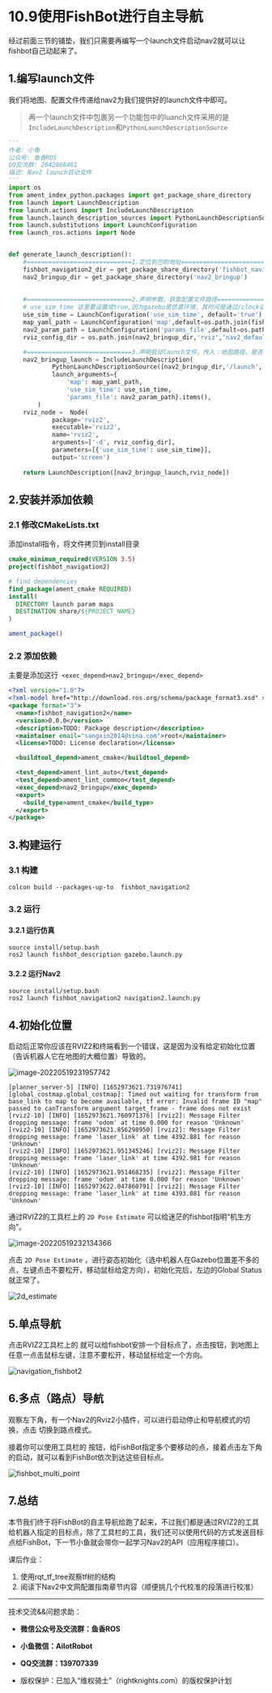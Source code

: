 # 10.9使用FishBot进行自主导航

经过前面三节的铺垫，我们只需要再编写一个launch文件启动nav2就可以让fishbot自己动起来了。

## 1.编写launch文件

我们将地图、配置文件传递给nav2为我们提供好的launch文件中即可。

> 再一个launch文件中包裹另一个功能包中的luanch文件采用的是`IncludeLaunchDescription`和`PythonLaunchDescriptionSource`

```python
'''
作者: 小鱼
公众号: 鱼香ROS
QQ交流群: 2642868461
描述: Nav2 launch启动文件
'''
import os
from ament_index_python.packages import get_package_share_directory
from launch import LaunchDescription
from launch.actions import IncludeLaunchDescription
from launch.launch_description_sources import PythonLaunchDescriptionSource
from launch.substitutions import LaunchConfiguration
from launch_ros.actions import Node


def generate_launch_description():
    #=============================1.定位到包的地址=============================================================
    fishbot_navigation2_dir = get_package_share_directory('fishbot_navigation2')
    nav2_bringup_dir = get_package_share_directory('nav2_bringup')
    
    
    #=============================2.声明参数，获取配置文件路径===================================================
    # use_sim_time 这里要设置成true,因为gazebo是仿真环境，其时间是通过/clock话题获取，而不是系统时间
    use_sim_time = LaunchConfiguration('use_sim_time', default='true') 
    map_yaml_path = LaunchConfiguration('map',default=os.path.join(fishbot_navigation2_dir,'maps','fishbot_map.yaml'))
    nav2_param_path = LaunchConfiguration('params_file',default=os.path.join(fishbot_navigation2_dir,'param','fishbot_nav2.yaml'))
    rviz_config_dir = os.path.join(nav2_bringup_dir,'rviz','nav2_default_view.rviz')

    #=============================3.声明启动launch文件，传入：地图路径、是否使用仿真时间以及nav2参数文件==============
    nav2_bringup_launch = IncludeLaunchDescription(
            PythonLaunchDescriptionSource([nav2_bringup_dir,'/launch','/bringup_launch.py']),
            launch_arguments={
                'map': map_yaml_path,
                'use_sim_time': use_sim_time,
                'params_file': nav2_param_path}.items(),
        )
    rviz_node =  Node(
            package='rviz2',
            executable='rviz2',
            name='rviz2',
            arguments=['-d', rviz_config_dir],
            parameters=[{'use_sim_time': use_sim_time}],
            output='screen')
    
    return LaunchDescription([nav2_bringup_launch,rviz_node])
```

## 2.安装并添加依赖

### 2.1 修改CMakeLists.txt

添加install指令，将文件拷贝到install目录

```cmake
cmake_minimum_required(VERSION 3.5)
project(fishbot_navigation2)

# find dependencies
find_package(ament_cmake REQUIRED)
install(
  DIRECTORY launch param maps
  DESTINATION share/${PROJECT_NAME}
)

ament_package()
```

### 2.2 添加依赖

主要是添加这行` <exec_depend>nav2_bringup</exec_depend>`

```xml
<?xml version="1.0"?>
<?xml-model href="http://download.ros.org/schema/package_format3.xsd" schematypens="http://www.w3.org/2001/XMLSchema"?>
<package format="3">
  <name>fishbot_navigation2</name>
  <version>0.0.0</version>
  <description>TODO: Package description</description>
  <maintainer email="sangxin2014@sina.com">root</maintainer>
  <license>TODO: License declaration</license>

  <buildtool_depend>ament_cmake</buildtool_depend>

  <test_depend>ament_lint_auto</test_depend>
  <test_depend>ament_lint_common</test_depend>
  <exec_depend>nav2_bringup</exec_depend>
  <export>
    <build_type>ament_cmake</build_type>
  </export>
</package>
```

## 3.构建运行

### 3.1 构建

```shell
colcon build --packages-up-to  fishbot_navigation2
```

### 3.2 运行

#### 3.2.1 运行仿真

```
source install/setup.bash
ros2 launch fishbot_description gazebo.launch.py
```

#### 3.2.2 运行Nav2

```
source install/setup.bash
ros2 launch fishbot_navigation2 navigation2.launch.py
```

## 4.初始化位置

启动后正常你应该在RVIZ2和终端看到一个错误，这是因为没有给定初始化位置（告诉机器人它在地图的大概位置）导致的。

![image-20220519231957742](10.9%E4%BD%BF%E7%94%A8Fishbot%E8%BF%9B%E8%A1%8C%E8%87%AA%E4%B8%BB%E5%AF%BC%E8%88%AA/imgs/image-20220519231957742.png)



```shell
[planner_server-5] [INFO] [1652973621.731976741] [global_costmap.global_costmap]: Timed out waiting for transform from base_link to map to become available, tf error: Invalid frame ID "map" passed to canTransform argument target_frame - frame does not exist
[rviz2-10] [INFO] [1652973621.760971376] [rviz2]: Message Filter dropping message: frame 'odom' at time 0.000 for reason 'Unknown'
[rviz2-10] [INFO] [1652973621.856298950] [rviz2]: Message Filter dropping message: frame 'laser_link' at time 4392.881 for reason 'Unknown'
[rviz2-10] [INFO] [1652973621.951345246] [rviz2]: Message Filter dropping message: frame 'laser_link' at time 4392.981 for reason 'Unknown'
[rviz2-10] [INFO] [1652973621.951468235] [rviz2]: Message Filter dropping message: frame 'odom' at time 0.000 for reason 'Unknown'
[rviz2-10] [INFO] [1652973622.047860791] [rviz2]: Message Filter dropping message: frame 'laser_link' at time 4393.081 for reason 'Unknown'
```

通过RVIZ2的工具栏上的 `2D Pose Estimate` 可以给迷茫的fishbot指明“机生方向”。

![image-20220519232134366](10.9%E4%BD%BF%E7%94%A8Fishbot%E8%BF%9B%E8%A1%8C%E8%87%AA%E4%B8%BB%E5%AF%BC%E8%88%AA/imgs/image-20220519232134366.png)

点击 `2D Pose Estimate` ，进行姿态初始化（选中机器人在Gazebo位置差不多的点，左键点击不要松开，移动鼠标给定方向），初始化完后，左边的Global Status 就正常了。

![2d_estimate](10.9%E4%BD%BF%E7%94%A8Fishbot%E8%BF%9B%E8%A1%8C%E8%87%AA%E4%B8%BB%E5%AF%BC%E8%88%AA/imgs/2d_estimate.gif)

## 5.单点导航

点击RVIZ2工具栏上的 就可以给fishbot安排一个目标点了，点击按钮，到地图上任意一点击鼠标左键，注意不要松开，移动鼠标给定一个方向。

![navigation_fishbot2](10.9%E4%BD%BF%E7%94%A8Fishbot%E8%BF%9B%E8%A1%8C%E8%87%AA%E4%B8%BB%E5%AF%BC%E8%88%AA/imgs/navigation_fishbot2.gif)

## 6.多点（路点）导航

观察左下角，有一个Nav2的Rviz2小插件，可以进行启动停止和导航模式的切换，点击 切换到路点模式。

接着你可以使用工具栏的  按钮，给FishBot指定多个要移动的点，接着点击左下角的启动，就可以看到FishBot依次到达这些目标点。

![fishbot_multi_point](10.9%E4%BD%BF%E7%94%A8Fishbot%E8%BF%9B%E8%A1%8C%E8%87%AA%E4%B8%BB%E5%AF%BC%E8%88%AA/imgs/fishbot_multi_point.gif)

## 7.总结

本节我们终于将FishBot的自主导航给跑了起来，不过我们都是通过RVIZ2的工具给机器人指定的目标点，除了工具栏的工具，我们还可以使用代码的方式发送目标点给FishBot，下一节小鱼就会带你一起学习Nav2的API（应用程序接口）。

课后作业：
1. 使用rqt_tf_tree观察tf树的结构
2. 阅读下Nav2中文网配置指南章节内容（顺便挑几个代校准的段落进行校准）

--------------

技术交流&&问题求助：

- **微信公众号及交流群：鱼香ROS**
- **小鱼微信：AiIotRobot**
- **QQ交流群：139707339**

- 版权保护：已加入“维权骑士”（rightknights.com）的版权保护计划
